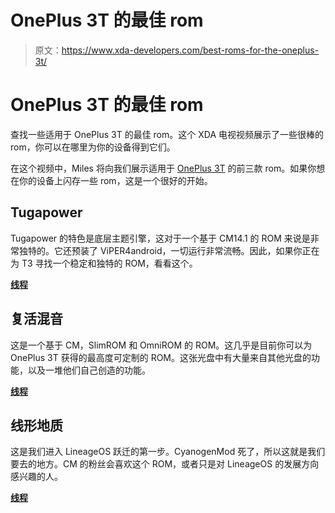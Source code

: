# OnePlus 3T 的最佳 rom

> 原文：<https://www.xda-developers.com/best-roms-for-the-oneplus-3t/>

# OnePlus 3T 的最佳 rom

查找一些适用于 OnePlus 3T 的最佳 rom。这个 XDA 电视视频展示了一些很棒的 rom，你可以在哪里为你的设备得到它们。

在这个视频中，Miles 将向我们展示适用于 [OnePlus 3T](https://forum.xda-developers.com/oneplus-3t) 的前三款 rom。如果你想在你的设备上闪存一些 rom，这是一个很好的开始。

## Tugapower

Tugapower 的特色是底层主题引擎，这对于一个基于 CM14.1 的 ROM 来说是非常独特的。它还预装了 ViPER4android，一切运行非常流畅。因此，如果你正在为 T3 寻找一个稳定和独特的 ROM，看看这个。

[**线程**](http://bit.ly/2hSV8Nl)

## 复活混音

这是一个基于 CM，SlimROM 和 OmniROM 的 ROM。这几乎是目前你可以为 OnePlus 3T 获得的最高度可定制的 ROM。这张光盘中有大量来自其他光盘的功能，以及一堆他们自己创造的功能。

[**线程**](http://bit.ly/2hSNH8P)

## 线形地质

这是我们进入 LineageOS 跃迁的第一步。CyanogenMod 死了，所以这就是我们要去的地方。CM 的粉丝会喜欢这个 ROM，或者只是对 LineageOS 的发展方向感兴趣的人。

[**线程**](http://bit.ly/2iDNyoH)